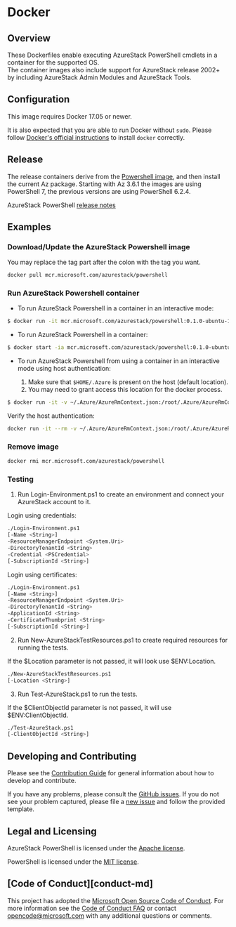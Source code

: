 # Docker


## Overview
These Dockerfiles enable executing AzureStack PowerShell cmdlets in a container for the supported OS.  
The container images also include support for AzureStack release 2002+ by including AzureStack Admin Modules and AzureStack Tools.

## Configuration
This image requires Docker 17.05 or newer.

It is also expected that you are able to run Docker without `sudo`.
Please follow [Docker's official instructions][install] to install `docker` correctly.

[install]: https://docs.docker.com/engine/installation/


## Release

The release containers derive from the [Powershell image][powershell image], and then install the current Az package. Starting with Az 3.6.1 the images are using PowerShell 7, the previous versions are using PowerShell 6.2.4.

[powershell image]: https://hub.docker.com/_/microsoft-powershell

AzureStack PowerShell [release notes](https://aka.ms/azspsdocker)

## Examples 

### Download/Update the AzureStack Powershell image

You may replace the tag part after the colon with the tag you want.

```sh
docker pull mcr.microsoft.com/azurestack/powershell
```

### Run AzureStack Powershell container 

- To run AzureStack Powershell in a container in an interactive mode:

```sh
$ docker run -it mcr.microsoft.com/azurestack/powershell:0.1.0-ubuntu-18.04 pwsh 
```

- To run AzureStack Powershell in a container:

```sh
$ docker start -ia mcr.microsoft.com/azurestack/powershell:0.1.0-ubuntu-18.04 pwsh 
```

- To run AzureStack Powershell from using a container in an interactive mode using host authentication: 

    1. Make sure that `$HOME/.Azure` is present on the host (default location).
    2. You may need to grant access this location for the docker process.

```sh
$ docker run -it -v ~/.Azure/AzureRmContext.json:/root/.Azure/AzureRmContext.json -v ~/.Azure/TokenCache.dat:/root/.Azure/TokenCache.dat mcr.microsoft.com/azurestack/powershell pwsh 
```

Verify the host authentication:

```sh
docker run -it --rm -v ~/.Azure/AzureRmContext.json:/root/.Azure/AzureRmContext.json -v ~/.Azure/TokenCache.dat:/root/.Azure/TokenCache.dat mcr.microsoft.com/azurestack/powershell pwsh -c Get-AzContext
```

### Remove image

```sh
docker rmi mcr.microsoft.com/azurestack/powershell
```

### Testing

1. Run Login-Environment.ps1 to create an environment and connect your AzureStack account to it.  

Login using credentials:  
```sh
./Login-Environment.ps1 
[-Name <String>]  
-ResourceManagerEndpoint <System.Uri>  
-DirectoryTenantId <String>  
-Credential <PSCredential>  
[-SubscriptionId <String>]
```
Login using certificates:  
```sh
./Login-Environment.ps1  
[-Name <String>]  
-ResourceManagerEndpoint <System.Uri>  
-DirectoryTenantId <String>  
-ApplicationId <String>  
-CertificateThumbprint <String>  
[-SubscriptionId <String>]
```

2. Run New-AzureStackTestResources.ps1 to create required resources for running the tests.  

If the $Location parameter is not passed, it will look use $ENV:Location.  
```sh
./New-AzureStackTestResources.ps1  
[-Location <String>]  
```
3. Run Test-AzureStack.ps1 to run the tests.  

If the $ClientObjectId parameter is not passed, it will use $ENV:ClientObjectId.  
```sh
./Test-AzureStack.ps1  
[-ClientObjectId <String>]  
```

## Developing and Contributing

Please see the [Contribution Guide][] for general information about how to develop and contribute.

If you have any problems, please consult the [GitHub issues][].
If you do not see your problem captured, please file a [new issue][] and follow the provided template.

[Contribution Guide]: https://github.com/Azure/azure-powershell/blob/master/CONTRIBUTING.md
[GitHub issues]: https://github.com/Azure/azure-powershell/issues
[new issue]:https://aka.ms/azpsissue


## Legal and Licensing

AzureStack PowerShell is licensed under the [Apache license][].

[Apache license]: https://github.com/Azure/azurestack-powershell/blob/master/LICENSE


PowerShell is licensed under the [MIT license][].

[MIT license]: https://github.com/Azure/azurestack-powershell/blob/master/LICENSE

## [Code of Conduct][conduct-md]

This project has adopted the [Microsoft Open Source Code of Conduct][conduct-code].
For more information see the [Code of Conduct FAQ][conduct-FAQ] or contact [opencode@microsoft.com][conduct-email] with any additional questions or comments.

[conduct-code]: http://opensource.microsoft.com/codeofconduct/
[conduct-FAQ]: http://opensource.microsoft.com/codeofconduct/faq/
[conduct-email]: mailto:opencode@microsoft.com
